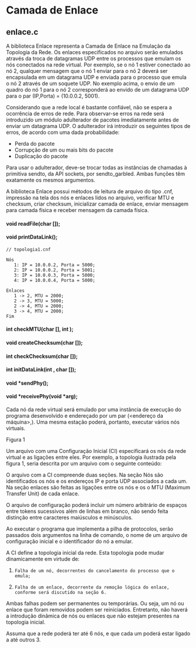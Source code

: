 Camada de Enlace
================

## enlace.c

A biblioteca Enlace representa a Camada de Enlace na Emulação da Topologia da Rede. Os enlaces especificados no arquivo serão emulados através da troca de datagramas UDP entre os processos que emulam os nós conectados na rede virtual. Por exemplo, se o nó 1 estiver conectado ao  nó 2, qualquer mensagem que o nó 1 enviar para o nó 2 deverá ser encapsulada em um datagrama UDP e enviada para o processo que emula o nó 2 através de um soquete UDP. No exemplo acima, o envio de um quadro do nó 1 para o nó 2 corresponderá ao envido de um datagrama UDP para o par (IP,Porta) = (10.0.0.2, 5001).

Considerando que a rede local é bastante confiável, não se espera a ocorrência de erros de rede. Para observar-se erros na rede será introduzido um módulo adulterador de pacotes imediatamente antes de enviar um datagrama UDP. O adulterador irá introduzir os seguintes tipos de erros, de acordo com uma dada probabilidade:
- Perda do pacote
- Corrupção de um ou mais bits do pacote
- Duplicação do pacote

Para usar o adulterador, deve-se trocar todas as instâncias de chamadas à primitiva sendto, da API sockets, por sendto_garbled. Ambas funções têm exatamente os mesmos argumentos.

A biblioteca Enlace possui métodos de leitura de arquivo do tipo .cnf, impressão na tela dos nós e enlaces lidos no arquivo, verificar MTU e checksum, criar checksum, inicializar camada de enlace, enviar mensagem para camada física e receber mensagem da camada física.

#### void readFile(char []);
#### void printDataLink();
```text
// topologia1.cnf

Nós
   1: IP = 10.0.0.2, Porta = 5000;
   2: IP = 10.0.0.2, Porta = 5001;
   3: IP = 10.0.0.3, Porta = 5000;
   4: IP = 10.0.0.4, Porta = 5000;

Enlaces
   1 -> 2, MTU = 2000;
   2 -> 3, MTU = 5000;
   2 -> 4, MTU = 2000;
   3 -> 4, MTU = 2000;
Fim 
```


#### int  checkMTU(char [], int );
#### void createChecksum(char []);
#### int  checkChecksum(char []);
#### int  initDataLink(int , char []);
#### void *sendPhy();
#### void *receivePhy(void *arg);


Cada nó da rede virtual será emulado por uma instância de execução do programa desenvolvido e endereçado por um par (<endereço da máquina>,<porta UDP>). Uma mesma estação poderá, portanto, executar vários nós virtuais.

	

Figura 1	

Um arquivo com uma Configuração Inicial (CI) especificará os nós da rede virtual e as ligações entre eles. Por exemplo, a topologia ilustrada pela figura 1, seria descrita por um arquivo com o seguinte conteúdo:

O arquivo com a CI compreende duas seções. Na seção Nós são identificados os nós e os endereços IP e porta UDP associados a cada um. Na seção enlaces são feitas as ligações entre os nós e os o MTU (Maximum Transfer Unit) de cada enlace.

O arquivo de configuração poderá incluir um número arbitrário de espaços entre tokens sucessivos além de linhas em branco, não sendo feita distinção entre caracteres maiúsculos e minúsculos.

Ao executar o programa que implementa a pilha de protocolos, serão passados dois argumentos na linha de comando, o nome de um arquivo de configuração inicial e o identificador do nó a emular.

A CI define a topologia inicial da rede. Esta topologia pode mudar dinamicamente em virtude de:

1.     Falha de um nó, decorrentes do cancelamento do processo que o emula;
2.     Falha de um enlace, decorrente da remoção lógica do enlace, conforme será discutido na seção 6.
Ambas falhas podem ser permanentes ou temporárias. Ou seja, um nó ou enlace que foram removidos podem ser reiniciados. Entretanto, não haverá a introdução dinâmica de nós ou enlaces que não estejam presentes na topologia inicial.

Assuma que a rede poderá ter até 6 nós, e que cada um poderá estar ligado a até outros 3.